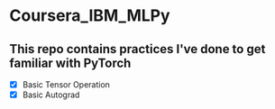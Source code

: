 # Coursera_IBM_MLPy
## This repo contains practices I've done to get familiar with PyTorch 
-[x] Basic Tensor Operation
-[x] Basic Autograd
